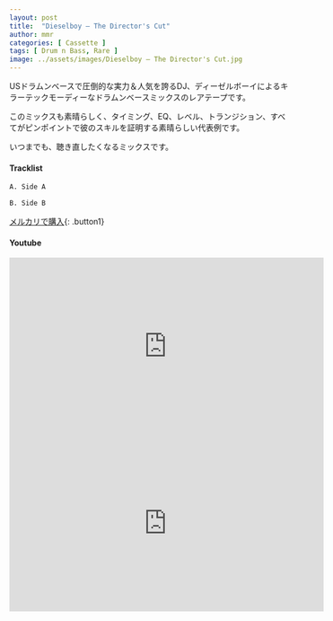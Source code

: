 ```yaml
---
layout: post
title:  "Dieselboy – The Director's Cut"
author: mmr
categories: [ Cassette ]
tags: [ Drum n Bass, Rare ]
image: ../assets/images/Dieselboy – The Director's Cut.jpg
---
```


USドラムンベースで圧倒的な実力＆人気を誇るDJ、ディーゼルボーイによるキラーテックモーディーなドラムンベースミックスのレアテープです。

このミックスも素晴らしく、タイミング、EQ、レベル、トランジション、すべてがピンポイントで彼のスキルを証明する素晴らしい代表例です。

いつまでも、聴き直したくなるミックスです。

#### Tracklist
```md
A. Side A

B. Side B
```

[メルカリで購入](https://jp.mercari.com/item/m34797510612?afid=6142608987){: .button1}

#### Youtube
<iframe width="560" height="315" src="https://www.youtube.com/embed/X6EumRaarrQ?si=XRLLJb_BEWu1NV9s" title="YouTube video player" frameborder="0" allow="accelerometer; autoplay; clipboard-write; encrypted-media; gyroscope; picture-in-picture; web-share" referrerpolicy="strict-origin-when-cross-origin" allowfullscreen></iframe>

<iframe width="560" height="315" src="https://www.youtube.com/embed/X6EumRaarrQ?si=4XuUlxwjjgmqAEE9" title="YouTube video player" frameborder="0" allow="accelerometer; autoplay; clipboard-write; encrypted-media; gyroscope; picture-in-picture; web-share" referrerpolicy="strict-origin-when-cross-origin" allowfullscreen></iframe>